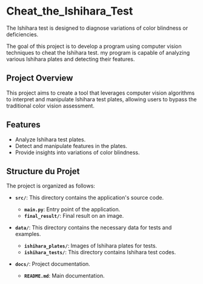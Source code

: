 # Cheat_the_Ishihara_Test
The Ishihara test is designed to diagnose variations of color blindness or deficiencies.

The goal of this project is to develop a program using computer vision techniques to cheat the Ishihara test. my program  is capable of analyzing various Ishihara plates and detecting their features.

## Project Overview

This project aims to create a tool that leverages computer vision algorithms to interpret and manipulate Ishihara test plates, allowing users to bypass the traditional color vision assessment.

## Features

- Analyze Ishihara test plates.
- Detect and manipulate features in the plates.
- Provide insights into variations of color blindness.
## Structure du Projet

The project is organized as follows:

- **`src/`**: This directory contains the application's source code.
  - **`main.py`**: Entry point of the application.
  - **`final_result/`**: Final result on an image.

- **`data/`**: This directory contains the necessary data for tests and examples.
  - **`ishihara_plates/`**: Images of Ishihara plates for tests.
  - **`ishihara_tests/`**: This directory contains Ishihara test codes.

- **`docs/`**: Project documentation.
  - **`README.md`**: Main documentation.


